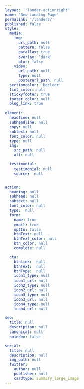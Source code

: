 ```yaml
---
layout:  'lander-actionright'
name: 'New Landing Page'
permalink: '/landers/'
published: false
style:
  media:
    img:
      url_path: null
      pattern: false
      parallax: true
      overlay: 'dark'
      blur: false
    video:
      url_path: null
      type: null  
      posterurl_path: null
  sectioncolor: 'bgclear'
  tint_color: null
  stickyfooter: true
  footer_color: null
  blog_link: true

element:
  headline: null
  subheadline: null
  copy: null
  subtext: null
  font_color: null  
  type: null
  img:
    src_path: null
    alt: null

  testimonial:
    testimonial: null
    source:  null


action:
  heading: null
  subhead: null
  subtext: null
  font_color: null  
  type:  null
  form:
    name: true
    email: true
    optIn: false
    btnText: null
    btnText_color: null
    btn_color: null
    complete: null

  cta:
    btnLink:  null
    btnText:  null
    btnType:  null
    icon1_type: null
    icon1_url: null
    icon2_type: null
    icon2_url: null
    icon3_type: null
    icon3_url: null
    icon4_type: null
    icon4_url: null

seo:
  title: null
  description: null
  canonical: null
  noindex: false

social:
  title: null
  description: null
  img_path: null
  twitter:
    author: null
    publisher: null
    cardtype: summary_large_image
---
```

